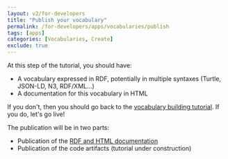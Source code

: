 ```yaml
---
layout: v2/for-developers
title: "Publish your vocabulary"
permalink: /for-developers/apps/vocabularies/publish
tags: [apps]
categories: [Vocabularies, Create]
exclude: true
---
```


At this step of the tutorial, you should have:
- A vocabulary expressed in RDF, potentially in multiple syntaxes (Turtle, JSON-LD, N3, RDF/XML...)
- A documentation for this vocabulary in HTML

If you don't, then you should go back to the [vocabulary building tutorial](/for-developers/apps/vocabularies/create). If you do, let's go live!

The publication will be in two parts:
- Publication of the [RDF and HTML documentation](/for-developers/apps/vocabularies/publish/rdf)
- Publication of the code artifacts (tutorial under construction)
